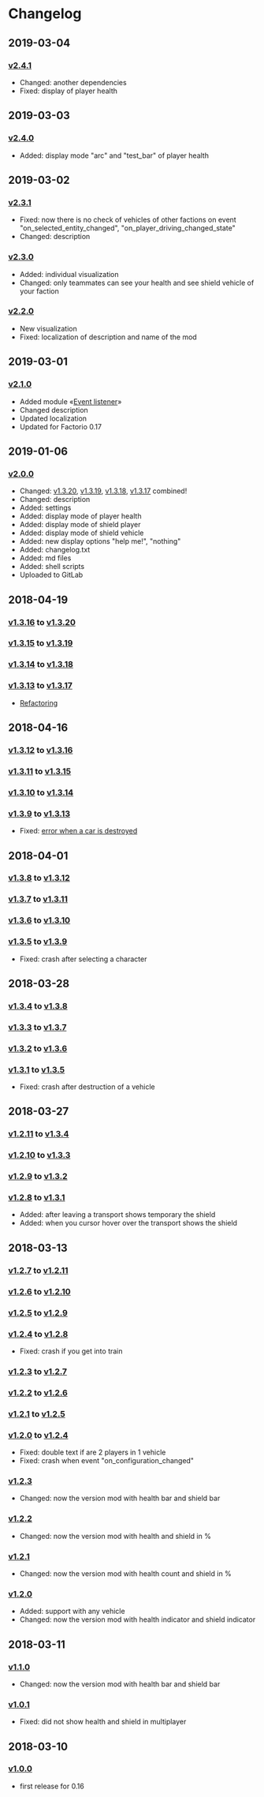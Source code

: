 # Changelog

## 2019-03-04

### [v2.4.1][v2.4.1]

* Changed: another dependencies
* Fixed: display of player health

## 2019-03-03

### [v2.4.0][v2.4.0]

* Added: display mode "arc" and "test_bar" of player health

## 2019-03-02

### [v2.3.1][v2.3.1]

* Fixed: now there is no check of vehicles of other factions on event "on_selected_entity_changed", "on_player_driving_changed_state"
* Changed: description

### [v2.3.0][v2.3.0]

* Added: individual visualization
* Changed: only teammates can see your health and see shield vehicle of your faction

### [v2.2.0][v2.2.0]

* New visualization
* Fixed: localization of description and name of the mod

## 2019-03-01

### [v2.1.0][v2.1.0]

* Added module «[Event listener](https://gitlab.com/ZwerOxotnik/event-listener)»
* Changed description
* Updated localization
* Updated for Factorio 0.17

## 2019-01-06

### [v2.0.0][v2.0.0]

* Changed: [v1.3.20][v1.3.20], [v1.3.19][v1.3.19], [v1.3.18][v1.3.18], [v1.3.17][v1.3.17] combined!
* Changed: description
* Added: settings
* Added: display mode of player health
* Added: display mode of shield player
* Added: display mode of shield vehicle
* Added: new display options "help me!", "nothing"
* Added: changelog.txt
* Added: md files
* Added: shell scripts
* Uploaded to GitLab

## 2018-04-19

### [v1.3.16][v1.3.16] to [v1.3.20][v1.3.20]
### [v1.3.15][v1.3.15] to [v1.3.19][v1.3.19]
### [v1.3.14][v1.3.14] to [v1.3.18][v1.3.18]
### [v1.3.13][v1.3.13] to [v1.3.17][v1.3.17]

* [Refactoring](https://mods.factorio.com/mod/show-health-and-shield/discussion/5ad7ccc27037c1000d6d99c7)

## 2018-04-16

### [v1.3.12][v1.3.12] to [v1.3.16][v1.3.16]
### [v1.3.11][v1.3.11] to [v1.3.15][v1.3.15]
### [v1.3.10][v1.3.10] to [v1.3.14][v1.3.14]
### [v1.3.9][v1.3.9] to [v1.3.13][v1.3.13]

* Fixed: [error when a car is destroyed](https://mods.factorio.com/mod/pack-scenarios/discussion/5ad48c41281e47000c14e0a9)

## 2018-04-01

### [v1.3.8][v1.3.8] to [v1.3.12][v1.3.12]
### [v1.3.7][v1.3.7] to [v1.3.11][v1.3.11]
### [v1.3.6][v1.3.6] to [v1.3.10][v1.3.10]
### [v1.3.5][v1.3.5] to [v1.3.9][v1.3.9]

* Fixed: crash after selecting a character

## 2018-03-28

### [v1.3.4][v1.3.4] to [v1.3.8][v1.3.8]
### [v1.3.3][v1.3.3] to [v1.3.7][v1.3.7]
### [v1.3.2][v1.3.2] to [v1.3.6][v1.3.6]
### [v1.3.1][v1.3.1] to [v1.3.5][v1.3.5]

* Fixed: crash after destruction of a vehicle

## 2018-03-27

### [v1.2.11][v1.2.11] to [v1.3.4][v1.3.4]
### [v1.2.10][v1.2.10] to [v1.3.3][v1.3.3]
### [v1.2.9][v1.2.9] to [v1.3.2][v1.3.2]
### [v1.2.8][v1.2.8] to [v1.3.1][v1.3.1]

* Added: after leaving a transport shows temporary the shield
* Added: when you cursor hover over the transport shows the shield
  
## 2018-03-13

### [v1.2.7][v1.2.7] to [v1.2.11][v1.2.11]
### [v1.2.6][v1.2.6] to [v1.2.10][v1.2.10]
### [v1.2.5][v1.2.5] to [v1.2.9][v1.2.9]
### [v1.2.4][v1.2.4] to [v1.2.8][v1.2.8]

* Fixed: crash if you get into train
  
### [v1.2.3][v1.2.3] to [v1.2.7][v1.2.7]
### [v1.2.2][v1.2.2] to [v1.2.6][v1.2.6]
### [v1.2.1][v1.2.1] to [v1.2.5][v1.2.5]
### [v1.2.0][v1.2.0] to [v1.2.4][v1.2.4]

* Fixed: double text if are 2 players in 1 vehicle
* Fixed: crash when event "on_configuration_changed"

### [v1.2.3][v1.2.3]

* Changed: now the version mod with health bar and shield bar

### [v1.2.2][v1.2.2]

* Changed: now the version mod with health and shield in %

### [v1.2.1][v1.2.1]

* Changed: now the version mod with health count and shield in %

### [v1.2.0][v1.2.0]

* Added: support with any vehicle
* Changed: now the version mod with health indicator and shield indicator

## 2018-03-11

### [v1.1.0][v1.1.0]

* Changed: now the version mod with health bar and shield bar

### [v1.0.1][v1.0.1]

* Fixed: did not show health and shield in multiplayer

## 2018-03-10

### [v1.0.0][v1.0.0]

* first release for 0.16

[v2.4.1]: https://mods.factorio.com/download/show-health-and-shield/5c7d82ddeb33a0000d3676fd
[v2.4.0]: https://mods.factorio.com/download/show-health-and-shield/5c7bd045c3dad0000c6e6bab
[v2.3.1]: https://mods.factorio.com/download/show-health-and-shield/5c7a7fbc769efa000bf88197
[v2.3.0]: https://mods.factorio.com/download/show-health-and-shield/5c7a6bb4769efa000bf59a64
[v2.2.0]: https://mods.factorio.com/download/show-health-and-shield/5c7a5b8c769efa000df6000e
[v2.1.0]: https://mods.factorio.com/download/show-health-and-shield/5c78e511507d61000dcd440d
[v2.0.0]: https://mods.factorio.com/download/show-health-and-shield/5c320695199eec000d30270d
[v1.3.20]: https://mods.factorio.com/download/show-health-and-shield/5ad8821f6e5059000a8ae9e8
[v1.3.19]: https://mods.factorio.com/download/show-health-and-shield/5ad882136e5059000a8ae958
[v1.3.18]: https://mods.factorio.com/download/show-health-and-shield/5ad8820983ed88000b1f49dd
[v1.3.17]: https://mods.factorio.com/download/show-health-and-shield/5ad881fe83ed88000b1f49a6
[v1.3.16]: https://mods.factorio.com/download/show-health-and-shield/5ad4e978281e47000923b155
[v1.3.15]: https://mods.factorio.com/download/show-health-and-shield/5ad4e96c9a9ad3000bc9890f
[v1.3.14]: https://mods.factorio.com/download/show-health-and-shield/5ad4e9619a9ad3000abc28e0
[v1.3.13]: https://mods.factorio.com/download/show-health-and-shield/5ad4e950281e47000923adb5
[v1.3.12]: https://mods.factorio.com/download/show-health-and-shield/5ac081c748c6020009eac080
[v1.3.11]: https://mods.factorio.com/download/show-health-and-shield/5ac081bc079813000bfa6f9b
[v1.3.10]: https://mods.factorio.com/download/show-health-and-shield/5ac081b048c602000a81b0f4
[v1.3.9]: https://mods.factorio.com/download/show-health-and-shield/5ac081a548c602000a81b0c2
[v1.3.8]: https://mods.factorio.com/download/show-health-and-shield/5abb729ed19b340009c9314a
[v1.3.7]: https://mods.factorio.com/download/show-health-and-shield/5abb7295ce80aa000d6410cf
[v1.3.6]: https://mods.factorio.com/download/show-health-and-shield/5abb728bd19b34000a5a733e
[v1.3.5]: https://mods.factorio.com/download/show-health-and-shield/5abb727fce80aa0009ff8101
[v1.3.4]: https://mods.factorio.com/download/show-health-and-shield/5aba643f3fc74c000b8e1112
[v1.3.3]: https://mods.factorio.com/download/show-health-and-shield/5aba64353fc74c000a5757a0
[v1.3.2]: https://mods.factorio.com/download/show-health-and-shield/5aba642a3fc74c000b8e0e40
[v1.3.1]: https://mods.factorio.com/download/show-health-and-shield/5aba6416ab28c0000b6f70b7
[v1.2.11]: https://mods.factorio.com/download/show-health-and-shield/5aa7d38082fb570009518300
[v1.2.10]: https://mods.factorio.com/download/show-health-and-shield/5aa7d36d82fb57000ac53532
[v1.2.9]: https://mods.factorio.com/download/show-health-and-shield/5aa7d358b96ad8000af18c79
[v1.2.8]: https://mods.factorio.com/download/show-health-and-shield/5aa7d34682fb57000ac532a9
[v1.2.7]: https://mods.factorio.com/download/show-health-and-shield/5aa767fb84f13e000913e3da
[v1.2.6]: https://mods.factorio.com/download/show-health-and-shield/5aa767f2ba16a8000a67e0a4
[v1.2.5]: https://mods.factorio.com/download/show-health-and-shield/5aa767e7ba16a8000a67e058
[v1.2.4]: https://mods.factorio.com/download/show-health-and-shield/5aa767dbba16a8000c235f09
[v1.2.3]: https://mods.factorio.com/download/show-health-and-shield/5aa6619dba16a8000a5b09e7
[v1.2.2]: https://mods.factorio.com/download/show-health-and-shield/5aa66194ba16a80009412dc4
[v1.2.1]: https://mods.factorio.com/download/show-health-and-shield/5aa6618cba16a8000c16d56b
[v1.2.0]: https://mods.factorio.com/download/show-health-and-shield/5aa6617f84f13e000906c97e
[v1.1.0]: https://mods.factorio.com/download/show-health-and-shield/5aa596e425d0030009b2cd5d
[v1.0.1]: https://mods.factorio.com/download/show-health-and-shield/5aa54fe7dd6340000abeb67b
[v1.0.0]: https://mods.factorio.com/download/show-health-and-shield/5aa3ec7095585100090613bb